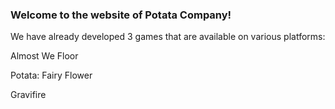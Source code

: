 <h3>Welcome to the website of Potata Company! </h3>
<p>We have already developed 3 games that are available on various platforms:</p>
<p>Almost We Floor</p>
<p>Potata: Fairy Flower</p>
<p>Gravifire</p>
